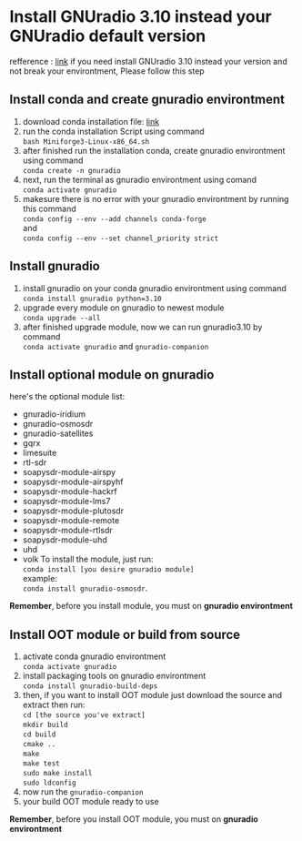 # Install GNUradio 3.10 instead your GNUradio default version
refference : [link](https://wiki.gnuradio.org/index.php?title=CondaInstall)
if you need install GNUradio 3.10 instead your version and not break your environtment, Please follow this step

## Install conda and create gnuradio environtment
1. download conda installation file: [link](https://github.com/conda-forge/miniforge/releases/latest/download/Miniforge3-Linux-x86_64.sh)
2. run the conda installation Script using command \
   `bash Miniforge3-Linux-x86_64.sh`
4. after finished run the installation conda, create gnuradio environtment using command \
   `conda create -n gnuradio`
6. next, run the terminal as gnuradio environtment using comand \
   `conda activate gnuradio`
8. makesure there is no error with your gnuradio environtment by running this command \
   `conda config --env --add channels conda-forge`\
   and \
   `conda config --env --set channel_priority strict`

## Install gnuradio
1. install gnuradio on your conda gnuradio environtment using command \
   `conda install gnuradio python=3.10`
3. upgrade every module on gnuradio to newest module \
   `conda upgrade --all`
5. after finished upgrade module, now we can run gnuradio3.10 by command \
   `conda activate gnuradio` and `gnuradio-companion`

## Install optional module on gnuradio
here's the optional module list:
- gnuradio-iridium
- gnuradio-osmosdr
- gnuradio-satellites
- gqrx
- limesuite
- rtl-sdr
- soapysdr-module-airspy
- soapysdr-module-airspyhf
- soapysdr-module-hackrf
- soapysdr-module-lms7
- soapysdr-module-plutosdr
- soapysdr-module-remote
- soapysdr-module-rtlsdr
- soapysdr-module-uhd
- uhd
- volk
To install the module, just run: \
`conda install [you desire gnuradio module]` \
example: \
`conda install gnuradio-osmosdr`.

**Remember**, before you install module, you must on **gnuradio environtment**

## Install OOT module or build from source
1. activate conda gnuradio environtment \
   `conda activate gnuradio`
3. install packaging tools on gnuradio environtment \
   `conda install gnuradio-build-deps`
5. then, if you want to install OOT module just download the source and extract then run: \
   `cd [the source you've extract]`\
   `mkdir build`\
   `cd build`\
   `cmake ..`\
   `make`\
   `make test`\
   `sudo make install`\
   `sudo ldconfig`
6. now run the `gnuradio-companion`
7. your build OOT module ready to use

**Remember**, before you install OOT module, you must on **gnuradio environtment**
